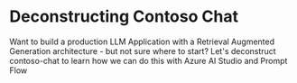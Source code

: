 # Deconstructing Contoso Chat
Want to build a production LLM Application with a Retrieval Augmented Generation architecture - but not sure where to start? Let's deconstruct contoso-chat to learn how we can do this with Azure AI Studio and Prompt Flow

